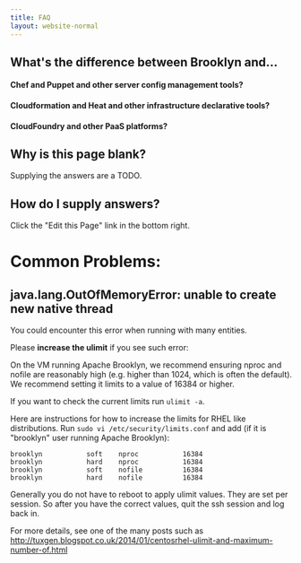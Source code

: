 ```yaml
---
title: FAQ
layout: website-normal
---
```


## What's the difference between Brooklyn and...

#### Chef and Puppet and other server config management tools?

#### Cloudformation and Heat and other infrastructure declarative tools?
 
#### CloudFoundry and other PaaS platforms?

  
## Why is this page blank?

Supplying the answers are a TODO.


## How do I supply answers?

Click the "Edit this Page" link in the bottom right.


# Common Problems:

## java.lang.OutOfMemoryError: unable to create new native thread

You could encounter this error when running with many entities.

Please **increase the ulimit** if you see such error:

On the VM running Apache Brooklyn, we recommend ensuring nproc and nofile are reasonably high (e.g. higher than 1024, which is often the default).
We recommend setting it limits to a value of 16384 or higher.

If you want to check the current limits run `ulimit -a`.

Here are instructions for how to increase the limits for RHEL like distributions.
Run `sudo vi /etc/security/limits.conf` and add (if it is "brooklyn" user running Apache Brooklyn):

    brooklyn           soft    nproc           16384
    brooklyn           hard    nproc           16384
    brooklyn           soft    nofile          16384
    brooklyn           hard    nofile          16384


Generally you do not have to reboot to apply ulimit values. They are set per session.
So after you have the correct values, quit the ssh session and log back in.

For more details, see one of the many posts such as http://tuxgen.blogspot.co.uk/2014/01/centosrhel-ulimit-and-maximum-number-of.html
